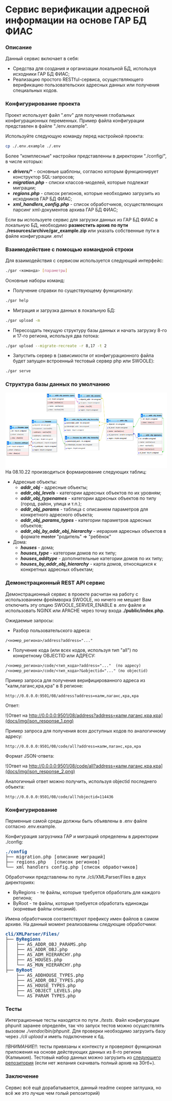 # Сервис верификации адресной информации на основе ГАР БД ФИАС
### Описание
Данный сервис включает в себя: 
- Средства для создания и организации локальной БД, используя исходники ГАР БД ФИАС;
- Реализацию простого RESTful-сервиса, осуществляющего верификацию пользовательских адресных данных или получения специальных кодов.
### Конфигурирование проекта
Проект использует файл ".env" для получения глобальных конфигурационных переменных. 
Пример файла конфигурации представлен в файле "./env.example".

Используйте следующую команду перед настройкой проекта: 
```bash 
cp ./.env.example ./.env
```

Более "комплесные" настройки представленны в директории "./config/", в числе которых:
+ ***drivers/**** - основные шаблоны, согласно которым функционирует конструктор SQL-запросов;
+ ***migration.php*** - списки классов-моделей, которые подлежат миграции;
+ ***regions.php*** - список регионов, которые необходимо загрузить из исходников ГАР БД ФИАС;
+ ***xml_handlers_config.php*** - список обработчиков, осуществляющих парсинг xml-документов архива ГАР БД ФИАС;

Если вы используете сервис для загрузки данных из ГАР БД ФИАС в локальную БД, необходимо **разместить архив по пути ./resources/archive/gar_example.zip** или указать собственные пути в файле конфигурации .env!

### Взаимодействие с помощью командной строки
Для взаимодействия с сервисом используется следующий интерфейс:
```bash
./gar <команда> [параметры] 
```
Основные наборы команд:
+ Получение справки по существующему функционалу:
```bash
./gar help 
```
+ Миграция и загрузка данных в локальную БД:
```bash
./gar upload -m 
```
+ Пересоздать текущую структуру базы данных и начать загрузку 8-го и 17-го региона, используя два потока:
```bash
./gar upload --migrate-recreate -r 8,17 -t 2 
```
+ Запустить сервер в (зависимости от конфигурационного файла будет запущен встроенный тестовый сервер php или SWOOLE):
```bash
./gar serve 
```

### Структура базы данных по умолчанию
![Структура базы данных](docs/img/scheme_08_10_22.png)
На 08.10.22 производиться формаирование следующих таблиц:
+ Адресные объекты:
  + ***addr_obj*** - адресные объекты;
  + ***addr_obj_levels*** - категории адресных объектов по их уровням;
  + ***addr_obj_typenames*** - категории адресных объектов по типу (город, район, улица и т.п.);
  + ***addr_obj_params*** - таблица с описанием параметров для конкретного адресного объекта;
  + ***addr_obj_params_types*** - категории параметров адресных объектов;
  + ***addr_obj_by_addr_obj_hierarchy*** - иерархия адресных объектов в формате ~~master~~ "родитель" => "ребёнок"
+ Дома:
  + ***houses*** - дома;
  + ***houses_type*** - категории домов по их типу;
  + ***houses_addtype*** - дополнительные категории домов по их типу;
  + ***houses_by_addr_obj_hierarchy*** - карта домов, относящихся к конкретных адресных объектам;

### Демонстрационный REST API сервис
Демонстрационный сервис в проекте расчитан на работу с использованием фреймворка SWOOLE, но ничего не мешает Вам отключить эту опцию SWOOLE_SERVER_ENABLE в .env файле и использовать NGINX или APACHE через точку входа **./public/index.php**.

Ожидаемые запросы:
+ Разбор пользовательского адреса:
```
/<номер_региона>/address?address="..."
```
+ Получение кода (или всех кодов, используя тип "all") по конкретному OBJECTID или АДРЕСУ:
```
/<номер_региона>/code/<тип_кода>?address="..."  (по адресу)
/<номер_региона>/code/<тип_кода>?&objectid="..." (по objectid)
```

Пример запроса для получения верифицированного адреса из "калм,лаганс,кра,кра" в 8 регионе:
```
http://0.0.0.0:9501/08/address?address=калм,лаганс,кра,кра
```

Ответ:

![Ответ на http://0.0.0.0:9501/08/address?address=калм,лаганс,кра,кра](docs/img/json_response_1.png)

Пример запроса для получения всех доступных кодов по аналогичному адресу:
```
http://0.0.0.0:9501/08/code/all?address=калм,лаганс,кра,кра
```

Формат JSON-ответа:

![Ответ на http://0.0.0.0:9501/08/code/all?address=калм,лаганс,кра,кра](docs/img/json_response_2.png)

Аналогичный ответ можно получить, используя objectid последнего объекта:
```
http://0.0.0.0:9501/08/code/all?objectid=114436
```
### Конфигурирование
Перменные самой среды должны быть объявлены в .env файле согласно .env.example.

Конфигурация загрузчика ГАР и миграций определены в директории ./config:

<pre><font color="#12488B"><b>./config</b></font>
├── migration.php [описание миграций]
├── regions.php   [список регионов]
└── xml_handlers_config.php [список обработчиков]
</pre>

Обработчики представлены по пути ./cli/XMLParser/Files в двух директориях:
- ByRegions - те файлы, которые требуется обработать для каждого региона;
- ByRoot - те файлы, которые требуется обработать единожды (корневые файлы описаний).

Имена обработчиков соответствуют префиксу имен файлов в самом архиве. На данный момент реализованны следующие обработчики:
<pre><font color="#12488B"><b>cli/XMLParser/Files/</b></font>
├── <font color="#12488B"><b>ByRegions</b></font>
│   ├── AS_ADDR_OBJ_PARAMS.php
│   ├── AS_ADDR_OBJ.php
│   ├── AS_ADM_HIERARCHY.php
│   ├── AS_HOUSES.php
│   └── AS_MUN_HIERARCHY.php
├── <font color="#12488B"><b>ByRoot</b></font>
    ├── AS_ADDHOUSE_TYPES.php
    ├── AS_ADDR_OBJ_TYPES.php
    ├── AS_HOUSE_TYPES.php
    ├── AS_OBJECT_LEVELS.php
    └── AS_PARAM_TYPES.php
</pre>

### Тесты

Интеграционные тесты находятся по пути *./tests*. Файл конфигурации phpunit заранее определён, так что запуск тестов можно осуществлять вызовом *./vendor/bin/phpunit*. Для проверки необходимо загрузить базу через *./cli upload* и иметь подключение к бд.

*!!ВНИМАНИЕ!!*: тесты привязаны к контексту и проверяют функционал приложения на основе действующих данных из 8-го региона (Калмыкия). Тестовый набор данных можно загрузить из [следующего репозитория](https://github.com/1ove1/gar-example) (если нет желания скачивать полный архив на 30гб+).


### Заключение
Сервис всё ещё дорабатывается, данный readme скорее заглушка, но всё же это лучше чем голый репозиторий)
